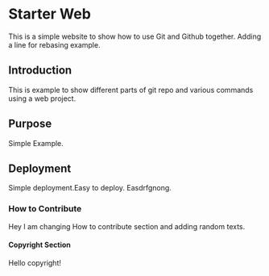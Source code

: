 # Starter Web

This is a simple website to show how to use Git and Github together.
Adding a line for rebasing example.

## Introduction

This is example to show different parts of git repo and various commands using a web project.

## Purpose

Simple Example.

## Deployment 

Simple deployment.Easy to deploy. Easdrfgnong.

### How to Contribute

Hey I am changing How to contribute section and adding random texts.

#### Copyright Section

Hello copyright!
